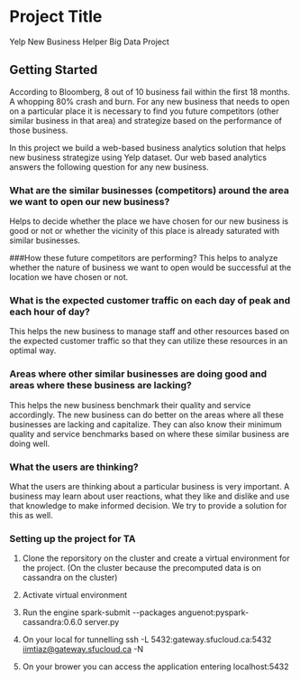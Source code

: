 # Project Title

Yelp New Business Helper
Big Data Project


## Getting Started
According to Bloomberg, 8 out of 10 business fail within the first 18 months. A whopping 80% crash and burn. For any new business that needs to open on a particular place it is necessary to find you future competitors (other similar business in that area) and strategize based on the performance of those business.

In this project we build a web-based business analytics solution  that helps new business strategize using Yelp dataset. Our web based analytics answers the following question for any new business.

### What are the similar businesses (competitors) around the area we want to open our new business? 
Helps to decide whether the place we have chosen for our new business is good or not or whether the vicinity of this place is already saturated with similar businesses.

###How these future competitors are performing? 
This helps to analyze whether the nature of business we want to open would be successful at the location we have chosen or not.

### What is the expected customer traffic on each day of peak and each hour of day? 
This helps the new business to manage staff and other resources based on the expected customer traffic so that they can utilize these resources in an optimal way.

### Areas where other similar businesses are doing good and areas where these business are lacking? 
This helps the new business benchmark their quality and service accordingly. The new business can do better on the areas where all these businesses are lacking and capitalize. They can also know their minimum quality and service benchmarks based on where these similar business are doing well.

### What the users are thinking? 
What the users are thinking about a particular business is very important. A business may learn about user reactions, what they like and dislike and use that knowledge to make informed decision. We try to provide a solution for this as well.  


### Setting up the project for TA

1) Clone the reporsitory on the cluster and create a virtual environment for the project. (On the cluster because the precomputed data is on cassandra on the cluster)

2) Activate virtual environment

2) Run the engine
spark-submit --packages anguenot:pyspark-cassandra:0.6.0 server.py

3) On your local for tunnelling
ssh -L 5432:gateway.sfucloud.ca:5432 iimtiaz@gateway.sfucloud.ca -N

4) On your brower you can access the application entering localhost:5432





